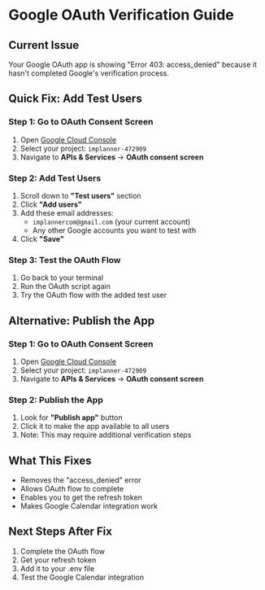 # Google OAuth Verification Guide

## Current Issue
Your Google OAuth app is showing "Error 403: access_denied" because it hasn't completed Google's verification process.

## Quick Fix: Add Test Users

### Step 1: Go to OAuth Consent Screen
1. Open [Google Cloud Console](https://console.cloud.google.com/)
2. Select your project: `implanner-472909`
3. Navigate to **APIs & Services** → **OAuth consent screen**

### Step 2: Add Test Users
1. Scroll down to **"Test users"** section
2. Click **"Add users"**
3. Add these email addresses:
   - `implannercom@gmail.com` (your current account)
   - Any other Google accounts you want to test with
4. Click **"Save"**

### Step 3: Test the OAuth Flow
1. Go back to your terminal
2. Run the OAuth script again
3. Try the OAuth flow with the added test user

## Alternative: Publish the App

### Step 1: Go to OAuth Consent Screen
1. Open [Google Cloud Console](https://console.cloud.google.com/)
2. Select your project: `implanner-472909`
3. Navigate to **APIs & Services** → **OAuth consent screen**

### Step 2: Publish the App
1. Look for **"Publish app"** button
2. Click it to make the app available to all users
3. Note: This may require additional verification steps

## What This Fixes
- Removes the "access_denied" error
- Allows OAuth flow to complete
- Enables you to get the refresh token
- Makes Google Calendar integration work

## Next Steps After Fix
1. Complete the OAuth flow
2. Get your refresh token
3. Add it to your .env file
4. Test the Google Calendar integration
